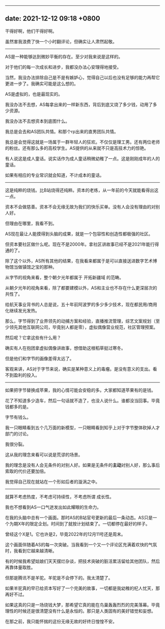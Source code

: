  ---
 date: 2021-12-12 09:18 +0800
 ---
 <!-- more -->
 
 干得好啊，他们干得好啊。
 
 虽然害我浪费了快一个小时翻评论，但确实让人肃然起敬。
 
 ----
 
 AS是一种能够达到微妙平衡的存在。至少对我来说是这样的。
 
 对于他们的每一次成长和进步，我都没办法心安理得地接受。
 
 当然，我没办法排除自己是不是有嫉妒心，觉得自己以后也没有足够的能力再帮它更进一步了。我确实可能是这么想的。
 
 AS是虚拟的，也是最现实的。
 
 我没办法不去想，AS每拿出来的一样新东西，背后到底又烧了多少钱，动用了多少资源。
 
 我没办法不去想资本到底图什么。
 
 我总是会去和AS团队共情。和那个rp出来的直男团队共情。
 
 我总是会觉得这就是一场属于一群年轻人的狂欢。不仅仅是理工男。还有两位老师的粉丝。还有那么多的高校学生。AS提供的从来就不只是高技术力的惊艳。
 
 有人说这是成人童话。说实话作为成人童话稍微幼稚了一点。这是刚刚成年的人的童话。
 
 如果有相应的专业常识就会知道，不计成本的童话。
 
 ----
 
 这是纯粹的烧钱。比B站烧得还纯粹。资本的老练，从一年前的今天就能看得出这一点。
 
 资本不会做慈善。资本不会无缘无故为我们的快乐买单。没有人会没有理由的对别人好。
 
 但理由在哪里，我看不到。
 
 AS现在最让人能摸得到头脑的成果，就是一个包容性和创造性都极强的社区。
 
 但资本要社区做什么呢。现在不是2000年。拿社区讲故事已经不是2021年能行得通的了。
 
 除了这个以外，AS所有其他的结果，在我看来都属于是可以直接送进数字艺术博物馆当做镇馆之宝的那种。
 
 从字节的视角来看，整个朝夕光年都属于 开拓新疆域 的范畴。
 
 从朝夕光年的视角来看，除了都要建模以外，AS和主业也不存在什么更深层次的共性了。
 
 给航天事业背书的人总是说，五十年前阿波罗的多少多少技术，现在都民用/商用化继续发光发热。
 
 那么，字节得到了业界领先的动捕方案和经验，直播推流管理，综艺文案规划（至少领先其他互联网公司，毕竟别人都是零），虚拟偶像营业规范，社区管理预案。
 
 然后呢？它拿这些有什么用？
 
 确实有人在抱团拿虚拟偶像讲故事，想借助这根稻草挺过寒冬。
 
 但是他们和字节的画像差得太远了。
 
 客观来讲，AS对于字节来说，确实是某种意义上的毒瘤。是没有意义的支出。看不到盈利的投入。
 
 ----
 
 如果把字节替换成苹果，我的心情可能会安稳的多。大家都知道苹果有的是钱。
 
 花了不知道多少造车，然后一句话就不造了，也没人说什么。谁都没当回事。毕竟钱都多的是。
 
 字节有钱么。
 
 我一只眼睛看到五个几万面的新模型，一只眼睛看到知乎上对于字节整体砍掉人才部门的讨论。
 
 我很分裂。
 
 这从我的理念来看可以说是荒谬的场景。
 
 我的理念是没有人会无条件的对别人好。如果是无条件的**主动**对别人好，那么事后索取的代价还要加倍。
 
 我觉得自己现在就站在一个形如后者的漩涡之中。
 
 ----
 
 就算不考虑热度，不考虑可持续性，不考虑所谓 成长性。
 
 我也不想看到AS一口气迸发出如此耀眼的生命力。
 
 在我的头脑中总有一个画面。那时AS的B站官号更新的最后一条动态。AS只是一个为期X年的限定企划。时间到了就按计划结束了。一切都停在最好的样子。
 
 曾经这个X是1。它也许是2，毕竟2022年的12月11号还是周末。
 
 这个画面伴随着AS的每一次突破。当我看到一个又一个评论区充满着欢快的气氛时，我看到它越来越清晰。
 
 有的时候我希望姑娘们天天摆烂杂谈，把技术突破的脏活累活留给其他团队，然后再靠体量取胜。
 
 但那是腾讯不是羊驼。羊驼是不会停下的。我太清楚了。
 
 如果羊驼真的早已给资本写好了一个完美的故事，一切都是我幼稚的杞人忧天，那再好不过。
 
 如果这真的只是一场烧钱大梦，那希望它真的能在鸟巢轰轰烈烈的完美落幕。毕竟理性的时候还是很清楚没有什么是永恒的。那只是人类固有的美好错觉和妄想。
 
 在那之前，我只能怀揣的这份无缘无故的好终日惶惶不安。

